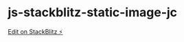 # js-stackblitz-static-image-jc

[Edit on StackBlitz ⚡️](https://stackblitz.com/edit/js-stackblitz-static-image-jc)